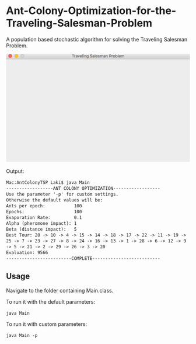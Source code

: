 # Ant-Colony-Optimization-for-the-Traveling-Salesman-Problem
A population based stochastic algorithm for solving the Traveling Salesman Problem. 

![alt-tag](src/java/main/Sample/sample_run.gif)

Output:

```
Mac:AntColonyTSP Laki$ java Main
------------------ANT COLONY OPTIMIZATION------------------
Use the parameter '-p' for custom settings.
Otherwise the default values will be: 
Ants per epoch:           100
Epochs:                   100
Evaporation Rate:         0.1
Alpha (pheromone impact): 1
Beta (distance impact):   5
Best Tour: 20 -> 10 -> 4 -> 15 -> 14 -> 18 -> 17 -> 22 -> 11 -> 19 -> 25 -> 7 -> 23 -> 27 -> 8 -> 24 -> 16 -> 13 -> 1 -> 28 -> 6 -> 12 -> 9 -> 5 -> 21 -> 2 -> 29 -> 26 -> 3 -> 20
Evaluation: 9566
-------------------------COMPLETE--------------------------
```

## Usage

Navigate to the folder containing Main.class.

To run it with the default parameters:
```
java Main
```
To run it with custom parameters:
```
java Main -p
```
